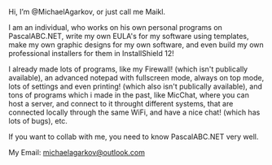 Hi, I’m @MichaelAgarkov, or just call me Maikl.

I am an individual, who works on his own personal programs on PascalABC.NET,
write my own EULA's for my software using templates,
make my own graphic designs for my own software,
and even build my own professional installers for them in InstallShield 12!

I already made lots of programs, like my Firewall! (which isn't publically available),
an advanced notepad with fullscreen mode, always on top mode, lots of settings and even printing! (which also isn't publically available),
and tons of programs which i made in the past, like MicChat, where you can host a server, and connect to it throught different systems, that are connected locally through the same WiFi, and have a nice chat! (which has lots of bugs), etc.

If you want to collab with me, you need to know PascalABC.NET very well.

My Email: michaelagarkov@outlook.com
